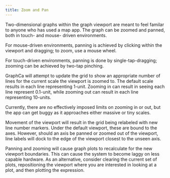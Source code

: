 ```yaml
---
title: Zoom and Pan
---
```


Two-dimensional graphs within the graph viewport are meant to feel familar to anyone who has used a map app. The graph can be zoomed and panned, both in touch- and mouse- driven environments. 

For mouse-driven environments, panning is achieved by clicking within the viewport and dragging; to zoom, use a mouse wheel.

For touch-driven environments, panning is done by single-tap-dragging; zooming can be achieved by two-tap pinching.

GraphCa will attempt to update the grid to show an appropriate number of lines for the current scale the viewport is zoomed to. The default scale results in each line representing 1-unit. Zooming in can result in seeing each line represent 0.1-unit, while zooming out can result in each line representing 10-units. 

Currently, there are no effectively imposed limits on zooming in or out, but the app can get buggy as it approaches either massive or tiny scales.

Movement of the viewport will result in the grid being relabeled with new line number markers. Under the default viewport, these are bound to the axes. However, should an axis be panned or zoomed out of the viewport, line labels will dock to the edge of the viewport closest to the unseen axis.

Panning and zooming will cause graph plots to recalculate for the new viewport boundaries. This can cause the system to become laggy on less capable hardware. As an alternative, consider clearing the current set of plots, repositioning the viewport where you are interested in looking at a plot, and then plotting the expression.
